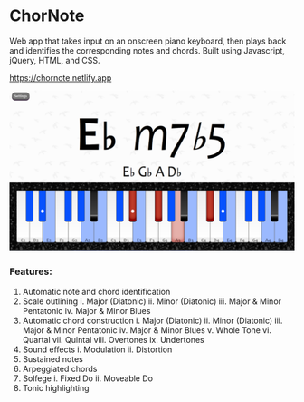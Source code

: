# ChorNote

Web app that takes input on an onscreen piano keyboard, then plays back and identifies the
corresponding notes and chords. Built using Javascript, jQuery, HTML, and CSS.

https://chornote.netlify.app

![demo](demo.png)


### Features:

1. Automatic note and chord identification
2. Scale outlining
    i. Major (Diatonic)
    ii. Minor (Diatonic)
    iii. Major & Minor Pentatonic
    iv. Major & Minor Blues
3. Automatic chord construction
    i. Major (Diatonic)
    ii. Minor (Diatonic)
    iii. Major & Minor Pentatonic
    iv. Major & Minor Blues
    v. Whole Tone
    vi. Quartal
    vii. Quintal
    viii. Overtones
    ix. Undertones
3. Sound effects
    i. Modulation
    ii. Distortion
4. Sustained notes
5. Arpeggiated chords
6. Solfege
    i. Fixed Do
    ii. Moveable Do
6. Tonic highlighting







